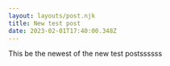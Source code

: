 ```yaml
---
layout: layouts/post.njk
title: New test post
date: 2023-02-01T17:40:00.348Z
---
```

T﻿his be the newest of the new test postssssss